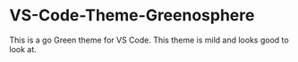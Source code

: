 # VS-Code-Theme-Greenosphere
This is a go Green theme for VS Code. This theme is mild and looks good to look at.

